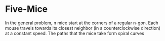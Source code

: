 # Five-Mice
In the general problem, n mice start at the corners of a regular n-gon. Each mouse travels towards its closest neighbor (in a counterclockwise direction) at a constant speed. The paths that the mice take form spiral curves
